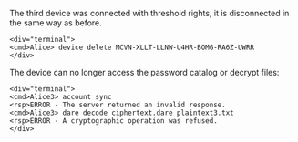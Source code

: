 
The third device was connected with threshold rights, it is disconnected in the same
way as before.


~~~~
<div="terminal">
<cmd>Alice> device delete MCVN-XLLT-LLNW-U4HR-BOMG-RA6Z-UWRR
</div>
~~~~

The device can no longer access the password catalog or decrypt files:


~~~~
<div="terminal">
<cmd>Alice3> account sync
<rsp>ERROR - The server returned an invalid response.
<cmd>Alice3> dare decode ciphertext.dare plaintext3.txt
<rsp>ERROR - A cryptographic operation was refused.
</div>
~~~~


